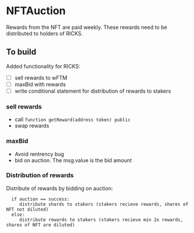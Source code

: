 # NFTAuction

Rewards from the NFT are paid weekly.
These rewards need to be distributed to holders of RICKS.

## To build

Added functionality for RICKS:

- [ ] sell rewards to wFTM
- [ ] maxBid with rewards
- [ ] write conditional statement for distribution of rewards to stakers

### sell rewards

* call ```function getReward(address token) public```
* swap rewards

### maxBid

* Avoid rentrency bug
* bid on auction. The msg.value is the bid amount

### Distribution of rewards

Distribute of rewards by bidding on auction:
```
  if auction == success:
     distribute shards to stakers (stakers recieve rewards, shares of NFT not diluted)
  else:
     distribute rewards to stakers (stakers recieve min 2x rewards, shares of NFT are diluted)
```
